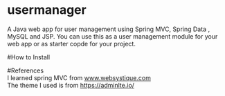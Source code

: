 # usermanager
A Java web app for user management using Spring MVC, Spring Data , MySQL and JSP. You can use this as a user management module for your web app or as starter copde for your project.


#How to Install


#References \
I learned spring MVC from www.websystique.com \
The theme I used is from https://adminlte.io/
